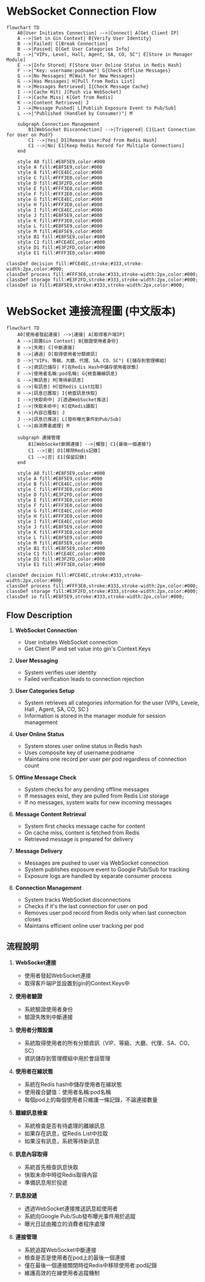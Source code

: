 # WebSocket Connection Flow

```mermaid
flowchart TD
    A0[User Initiates Connection] -->|Connect| A[Get Client IP]
    A -->|Set in Gin Context| B{Verify User Identity}
    B -->|Failed| C[Break Connection]
    B -->|Passed| D[Get User Categories Info]
    D -->|"VIPs, Level, Hall, Agent, SA, CO, SC"| E[Store in Manager Module]
    E -->|Info Stored| F[Store User Online Status in Redis Hash]
    F -->|"Key: username:podname"| G{Check Offline Messages}
    G -->|No Messages| M[Wait for New Messages]
    G -->|Has Messages| H[Pull from Redis List]
    H -->|Messages Retrieved| I{Check Message Cache}
    I -->|Cache Hit| J[Push via WebSocket]
    I -->|Cache Miss| K[Get from Redis]
    K -->|Content Retrieved| J
    J -->|Message Pushed| L[Publish Exposure Event to Pub/Sub]
    L -->|"Published (Handled by Consumer)"| M

    subgraph Connection Management
        B1[WebSocket Disconnection] -->|Triggered| C1{Last Connection for User on Pod?}
        C1 -->|Yes| D1[Remove User:Pod from Redis Hash]
        C1 -->|No| E1[Keep Redis Record for Multiple Connections]
    end

    style A0 fill:#E8F5E9,color:#000
    style A fill:#E8F5E9,color:#000
    style B fill:#FCE4EC,color:#000
    style C fill:#FFF3E0,color:#000
    style D fill:#E3F2FD,color:#000
    style E fill:#FFF3E0,color:#000
    style F fill:#FFF3E0,color:#000
    style G fill:#FCE4EC,color:#000
    style H fill:#FFF3E0,color:#000
    style I fill:#FCE4EC,color:#000
    style J fill:#E8F5E9,color:#000
    style K fill:#FFF3E0,color:#000
    style L fill:#E8F5E9,color:#000
    style M fill:#E8F5E9,color:#000
    style B1 fill:#E8F5E9,color:#000
    style C1 fill:#FCE4EC,color:#000
    style D1 fill:#E3F2FD,color:#000
    style E1 fill:#FFF3E0,color:#000

classDef decision fill:#FCE4EC,stroke:#333,stroke-width:2px,color:#000;
classDef process fill:#FFF3E0,stroke:#333,stroke-width:2px,color:#000;
classDef storage fill:#E3F2FD,stroke:#333,stroke-width:2px,color:#000;
classDef io fill:#E8F5E9,stroke:#333,stroke-width:2px,color:#000;
```

# WebSocket 連接流程圖 (中文版本)

```mermaid
flowchart TD
    A0[使用者發起連接] -->|連接| A[取得客戶端IP]
    A -->|設置Gin Context| B{驗證使用者身份}
    B -->|失敗| C[中斷連接]
    B -->|通過| D[取得使用者分類資訊]
    D -->|"VIPs、等級、大廳、代理、SA、CO、SC"| E[儲存到管理模組]
    E -->|資訊已儲存| F[在Redis Hash中儲存使用者狀態]
    F -->|使用者名稱:pod名稱| G{檢查離線訊息}
    G -->|無訊息| M[等待新訊息]
    G -->|有訊息| H[從Redis List拉取]
    H -->|訊息已獲取| I{檢查訊息快取}
    I -->|快取命中| J[透過WebSocket推送]
    I -->|快取未命中| K[從Redis讀取]
    K -->|內容已獲取| J
    J -->|訊息已推送| L[發布曝光事件到Pub/Sub]
    L -->|由消費者處理| M

    subgraph 連接管理
        B1[WebSocket斷開連接] -->|觸發| C1{最後一個連接?}
        C1 -->|是| D1[移除Redis記錄]
        C1 -->|否| E1[保留記錄]
    end

    style A0 fill:#E8F5E9,color:#000
    style A fill:#E8F5E9,color:#000
    style B fill:#FCE4EC,color:#000
    style C fill:#FFF3E0,color:#000
    style D fill:#E3F2FD,color:#000
    style E fill:#FFF3E0,color:#000
    style F fill:#FFF3E0,color:#000
    style G fill:#FCE4EC,color:#000
    style H fill:#FFF3E0,color:#000
    style I fill:#FCE4EC,color:#000
    style J fill:#E8F5E9,color:#000
    style K fill:#FFF3E0,color:#000
    style L fill:#E8F5E9,color:#000
    style M fill:#E8F5E9,color:#000
    style B1 fill:#E8F5E9,color:#000
    style C1 fill:#FCE4EC,color:#000
    style D1 fill:#E3F2FD,color:#000
    style E1 fill:#FFF3E0,color:#000

classDef decision fill:#FCE4EC,stroke:#333,stroke-width:2px,color:#000;
classDef process fill:#FFF3E0,stroke:#333,stroke-width:2px,color:#000;
classDef storage fill:#E3F2FD,stroke:#333,stroke-width:2px,color:#000;
classDef io fill:#E8F5E9,stroke:#333,stroke-width:2px,color:#000;
```

## Flow Description

1. **WebSocket Connection**
   - User initiates WebSocket connection
   - Get Client IP and set value into gin's Context.Keys
2. **User Messaging**
   - System verifies user identity
   - Failed verification leads to connection rejection 
3. **User Categories Setup**
   - System retrieves all categories information for the user (VIPs, Levele, Hall , Agent, SA, CO, SC )
   - Information is stored in the manager module for session management

4. **User Online Status**
   - System stores user online status in Redis hash
   - Uses composite key of username:podname
   - Maintains one record per user per pod regardless of connection count

5. **Offline Message Check**
   - System checks for any pending offline messages
   - If messages exist, they are pulled from Redis List storage
   - If no messages, system waits for new incoming messages

6. **Message Content Retrieval**
   - System first checks message cache for content
   - On cache miss, content is fetched from Redis
   - Retrieved message is prepared for delivery

7. **Message Delivery**
   - Messages are pushed to user via WebSocket connection
   - System publishes exposure event to Google Pub/Sub for tracking
   - Exposure logs are handled by separate consumer process

8. **Connection Management**
   - System tracks WebSocket disconnections
   - Checks if it's the last connection for user on pod
   - Removes user:pod record from Redis only when last connection closes
   - Maintains efficient online user tracking per pod

## 流程說明

1. **WebSocket連接**
   - 使用者發起WebSocket連接
   - 取得客戶端IP並設置到gin的Context.Keys中

2. **使用者驗證**
   - 系統驗證使用者身份
   - 驗證失敗則中斷連接

3. **使用者分類設置**
   - 系統取得使用者的所有分類資訊（VIP、等級、大廳、代理、SA、CO、SC）
   - 資訊儲存到管理模組中用於會話管理

4. **使用者在線狀態**
   - 系統在Redis hash中儲存使用者在線狀態
   - 使用複合鍵值：使用者名稱:pod名稱
   - 每個pod上的每個使用者只維護一條記錄，不論連接數量

5. **離線訊息檢查**
   - 系統檢查是否有待處理的離線訊息
   - 如果存在訊息，從Redis List中拉取
   - 如果沒有訊息，系統等待新訊息

6. **訊息內容取得**
   - 系統首先檢查訊息快取
   - 快取未命中時從Redis取得內容
   - 準備訊息用於投遞

7. **訊息投遞**
   - 透過WebSocket連接推送訊息給使用者
   - 系統向Google Pub/Sub發布曝光事件用於追蹤
   - 曝光日誌由獨立的消費者程序處理

8. **連接管理**
   - 系統追蹤WebSocket中斷連接
   - 檢查是否是使用者在pod上的最後一個連接
   - 僅在最後一個連接關閉時從Redis中移除使用者:pod記錄
   - 維護高效的在線使用者追蹤機制
